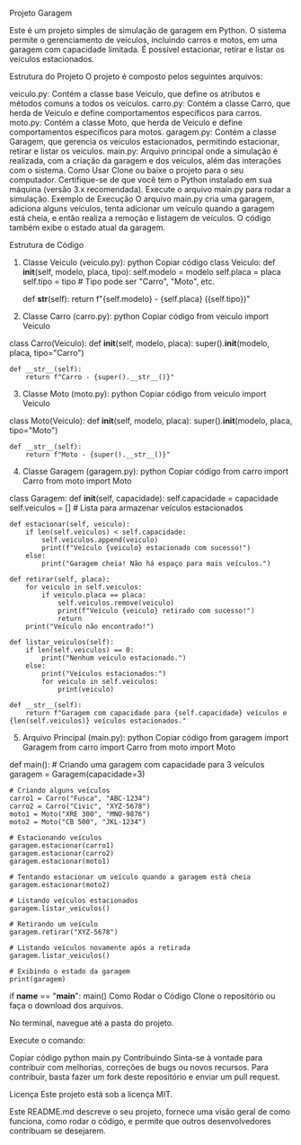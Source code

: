 Projeto Garagem

Este é um projeto simples de simulação de garagem em Python. O sistema permite o gerenciamento de veículos, incluindo carros e motos, em uma garagem com capacidade limitada. É possível estacionar, retirar e listar os veículos estacionados.

Estrutura do Projeto
O projeto é composto pelos seguintes arquivos:

veiculo.py: Contém a classe base Veiculo, que define os atributos e métodos comuns a todos os veículos.
carro.py: Contém a classe Carro, que herda de Veiculo e define comportamentos específicos para carros.
moto.py: Contém a classe Moto, que herda de Veiculo e define comportamentos específicos para motos.
garagem.py: Contém a classe Garagem, que gerencia os veículos estacionados, permitindo estacionar, retirar e listar os veículos.
main.py: Arquivo principal onde a simulação é realizada, com a criação da garagem e dos veículos, além das interações com o sistema.
Como Usar
Clone ou baixe o projeto para o seu computador.
Certifique-se de que você tem o Python instalado em sua máquina (versão 3.x recomendada).
Execute o arquivo main.py para rodar a simulação.
Exemplo de Execução
O arquivo main.py cria uma garagem, adiciona alguns veículos, tenta adicionar um veículo quando a garagem está cheia, e então realiza a remoção e listagem de veículos. O código também exibe o estado atual da garagem.

Estrutura de Código
1. Classe Veiculo (veiculo.py):
python
Copiar código
class Veiculo:
    def __init__(self, modelo, placa, tipo):
        self.modelo = modelo
        self.placa = placa
        self.tipo = tipo  # Tipo pode ser "Carro", "Moto", etc.

    def __str__(self):
        return f"{self.modelo} - {self.placa} ({self.tipo})"
2. Classe Carro (carro.py):
python
Copiar código
from veiculo import Veiculo

class Carro(Veiculo):
    def __init__(self, modelo, placa):
        super().__init__(modelo, placa, tipo="Carro")

    def __str__(self):
        return f"Carro - {super().__str__()}"
3. Classe Moto (moto.py):
python
Copiar código
from veiculo import Veiculo

class Moto(Veiculo):
    def __init__(self, modelo, placa):
        super().__init__(modelo, placa, tipo="Moto")

    def __str__(self):
        return f"Moto - {super().__str__()}"
4. Classe Garagem (garagem.py):
python
Copiar código
from carro import Carro
from moto import Moto

class Garagem:
    def __init__(self, capacidade):
        self.capacidade = capacidade
        self.veiculos = []  # Lista para armazenar veículos estacionados

    def estacionar(self, veiculo):
        if len(self.veiculos) < self.capacidade:
            self.veiculos.append(veiculo)
            print(f"Veículo {veiculo} estacionado com sucesso!")
        else:
            print("Garagem cheia! Não há espaço para mais veículos.")

    def retirar(self, placa):
        for veiculo in self.veiculos:
            if veiculo.placa == placa:
                self.veiculos.remove(veiculo)
                print(f"Veículo {veiculo} retirado com sucesso!")
                return
        print("Veículo não encontrado!")

    def listar_veiculos(self):
        if len(self.veiculos) == 0:
            print("Nenhum veículo estacionado.")
        else:
            print("Veículos estacionados:")
            for veiculo in self.veiculos:
                print(veiculo)

    def __str__(self):
        return f"Garagem com capacidade para {self.capacidade} veículos e {len(self.veiculos)} veículos estacionados."
5. Arquivo Principal (main.py):
python
Copiar código
from garagem import Garagem
from carro import Carro
from moto import Moto

def main():
    # Criando uma garagem com capacidade para 3 veículos
    garagem = Garagem(capacidade=3)

    # Criando alguns veículos
    carro1 = Carro("Fusca", "ABC-1234")
    carro2 = Carro("Civic", "XYZ-5678")
    moto1 = Moto("XRE 300", "MNO-9876")
    moto2 = Moto("CB 500", "JKL-1234")

    # Estacionando veículos
    garagem.estacionar(carro1)
    garagem.estacionar(carro2)
    garagem.estacionar(moto1)

    # Tentando estacionar um veículo quando a garagem está cheia
    garagem.estacionar(moto2)

    # Listando veículos estacionados
    garagem.listar_veiculos()

    # Retirando um veículo
    garagem.retirar("XYZ-5678")

    # Listando veículos novamente após a retirada
    garagem.listar_veiculos()

    # Exibindo o estado da garagem
    print(garagem)

if __name__ == "__main__":
    main()
Como Rodar o Código
Clone o repositório ou faça o download dos arquivos.

No terminal, navegue até a pasta do projeto.

Execute o comando:


Copiar código
python main.py
Contribuindo
Sinta-se à vontade para contribuir com melhorias, correções de bugs ou novos recursos. Para contribuir, basta fazer um fork deste repositório e enviar um pull request.

Licença
Este projeto está sob a licença MIT.


Este README.md descreve o seu projeto, fornece uma visão geral de como funciona, como rodar o código, e permite que outros desenvolvedores contribuam se desejarem.



